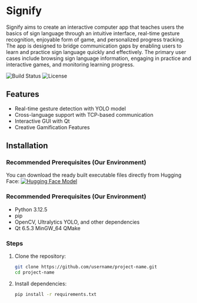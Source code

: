 # Signify
Signify aims to create an interactive computer app that teaches users the basics of sign language through an intuitive interface, 
real-time gesture recognition, enjoyable form of game, and personalized progress tracking. 
The app is designed to bridge communication gaps by enabling users to learn and practice sign language quickly and effectively. 
The primary user cases include browsing sign language information, engaging in practice and interactive games, and monitoring learning progress.

![Build Status](https://img.shields.io/badge/build-passing-brightgreen)
![License](https://img.shields.io/badge/license-MIT-blue)

## Features
- Real-time gesture detection with YOLO model
- Cross-language support with TCP-based communication
- Interactive GUI with Qt
- Creative Gamification Features

## Installation
### Recommended Prerequisites (Our Environment)
You can download the ready built executable files directly from Hugging Face: [![Hugging Face Model](https://img.shields.io/badge/Hugging%20Face-Signify-blue)](https://huggingface.co/Koalephant/Signify)

### Recommended Prerequisites (Our Environment)
- Python 3.12.5
- pip
- OpenCV, Ultralytics YOLO, and other dependencies
- Qt 6.5.3 MinGW_64 QMake

### Steps
1. Clone the repository:
   ```bash
   git clone https://github.com/username/project-name.git
   cd project-name
   ```
2. Install dependencies:
   ```bash
   pip install -r requirements.txt
   ```
